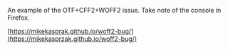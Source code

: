 An example of the OTF+CFF2+WOFF2 issue. Take note of the console in Firefox.

[https://mikekasprak.github.io/woff2-bug/](https://mikekasprzak.github.io/woff2-bug/)
